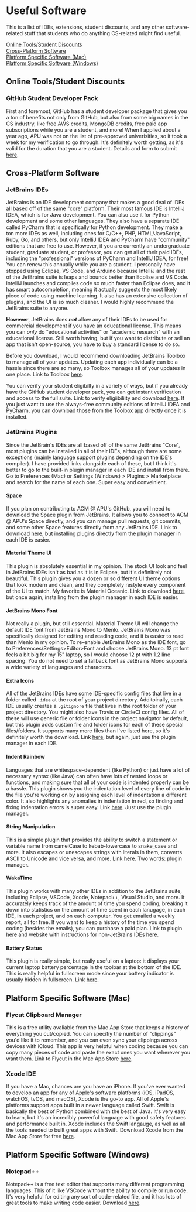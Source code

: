 # Useful Software

This is a list of IDEs, extensions, student discounts, and any other software-related stuff that students who do anything CS-related might find useful.

[Online Tools/Student Discounts](#online-toolsstudent-discounts)\
[Cross-Platform Software](#cross-platform-software)\
[Platform Specific Software (Mac)](#platform-specific-software-mac)\
[Platform Specific Software (Windows)](#platform-specific-software-windows)

## Online Tools/Student Discounts

### GitHub Student Developer Pack

First and foremost, GitHub has a student developer package that gives you a ton of benefits not only from GitHub, but also from some big names in the CS industry, like free AWS credits, MongoDB credits, free paid app subscriptions while you are a student, and more!  When I applied about a year ago, APU was not on the list of pre-approved univerisities, so it took a week for my verification to go through.  It's definitely worth getting, as it's valid for the duration that you are a student.  Details and form to submit [here](https://education.github.com/pack).

## Cross-Platform Software

### JetBrains IDEs

JetBrains is an IDE development company that makes a good deal of IDEs all based off of the same "core" platform.  Their most famous IDE is IntelliJ IDEA, which is for Java development.  You can also use it for Python development and some other languages.  They also have a separate IDE called PyCharm that is specifically for Python development.  They make a ton more IDEs as well, including ones for C/C++, PHP, HTML/JavaScript, Ruby, Go, and others, but only IntelliJ IDEA and PyCharm have "community" editions that are free to use.  However, if you are currently an undergraduate student, graduate student, or professor, you can get all of their paid IDEs, including the "professional" versions of PyCharm and IntelliJ IDEA, for free!  You can renew this annually while you are a student.  I personally have stopped using Eclipse, VS Code, and Arduino because IntelliJ and the rest of the JetBrains suite is leaps and bounds better than Ecplise and VS Code.  IntelliJ launches and compiles code so much faster than Eclipse does, and it has smart autocompletion, meaning it actually suggests the most likely piece of code using machine learning.  It also has an extensive collection of plugins, and the UI is so much cleaner.  I would highly recommend the JetBrains suite to anyone.  

**However**, JetBrains does ***not*** allow any of their IDEs to be used for commercial development if you have an educational license.  This means you can *only* do "educational activities" or "academic research" with an educational license.  Still worth having, but if you want to distribute or sell an app that isn't open-source, you have to buy a standard license to do so.

Before you download, I would recommend downloading JetBrains Toolbox to manage all of your updates.  Updating each app individually can be a hassle since there are so many, so Toolbox manages all of your updates in one place.  Link to Toolbox [here](https://www.jetbrains.com/toolbox-app/).  

You can verify your student eligibilty in a variety of ways, but if you already have the GitHub student developer pack, you can get instant verification and access to the full suite.  Link to verify eligiibiliity and download [here](https://www.jetbrains.com/community/education/#students).  If you just want to use the always-free community editions of IntelliJ IDEA and PyCharm, you can download those from the Toolbox app directly once it is installed.

### JetBrains Plugins

Since the JetBrain's IDEs are all based off of the same JetBrains "Core", most plugins can be installed in all of their IDEs, although there are some exceptions (mainly language support plugins depending on the IDE's compiler).  I have provided links alongside each of these, but I think it's better to go to the built-in plugin manager in each IDE and install from there.  Go to Preferences (Mac) or Settings (Windows) > Plugins > Marketplace and search for the name of each one.  Super easy and conveinient.

#### Space

If you plan on contributing to ACM @ APU's GitHub, you will need to download the Space plugin from JetBrains.  It allows you to connect to ACM @ APU's Space directly, and you can manage pull requests, git commits, and some other Space features directly from any JetBrains IDE.  Link to download [here](https://plugins.jetbrains.com/plugin/13362-space), but installing plugins directly from the plugin manager in each IDE is easier.

#### Material Theme UI

This plugin is absolutely essential in my opinion.  The stock UI look and feel in JetBrains IDEs isn't as bad as it is in Eclipse, but it's definitrely not beautiful.  This plugin gives you a dozen or so different UI theme options that look modern and clean, and they completely restyle every component of the UI to match.  My favorite is Material Oceanic.  Link to download [here](https://plugins.jetbrains.com/plugin/8006-material-theme-ui), but once again, installing from the plugin manager in each IDE is easier.

#### JetBrains Mono Font

Not really a plugin, but still essential.  Material Theme UI will change the default IDE font from JetBrains Mono to Menlo.  JetBrains Mono was specifically designed for editing and reading code, and it is easier to read than Menlo in my opinion. To re-enable JetBrains Mono as the IDE font, go to Preferences/Settings>Editor>Font and choose JetBrains Mono. 13 pt font feels a bit big for my 15" laptop, so I would choose 12 pt with 1.2 line spacing.  You do not need to set a fallback font as JetBrains Mono supports a wide variety of languages and characters.

#### Extra Icons

All of the JetBrains IDEs have some IDE-specific config files that live in a folder called `.idea` at the root of your project directory.  Additoinally, each IDE usually creates a `.gitignore` file that lives in the root folder of your project directory.  You might also have Travis or CircleCI config files.  All of these will use generic file or folder icons in the project navigator by default, but this plugin adds custom file and folder icons for each of these special files/folders.  It supports many more files than I've listed here, so it's definitely worth the download.  Link [here](https://plugins.jetbrains.com/plugin/11058-extra-icons), but again, just use the plugin manager in each IDE.

#### Indent Rainbow

Languages that are whitespace-dependent (like Python) or just have a lot of necessary syntax (like Java) can often have lots of nested loops or functions, and making sure that all of your code is indented properly can be a hassle.  This plugin shows you the indentation level of every line of code in the file you're working on by assigning each level of indentation a different color.  It also highlights any anomalies in indentation in red, so finding and fixing indentation errors is super easy.  Link [here](https://plugins.jetbrains.com/plugin/13308-indent-rainbow).  Just use the plugin manager.

#### String Manipulation

This is a simple plugin that provides the ability to switch a statement or variable name from camelCase to kebab-lowercase to snake_case and more.  It also escapes or unescapes strings with literals in them, converts ASCII to Unicode and vice versa, and more.  Link [here](https://plugins.jetbrains.com/plugin/2162-string-manipulation).  Two words: plugin manager.

#### WakaTime

This plugin works with many other IDEs in addition to the JetBrains suite, including Eclipse, VSCode, Xcode, Notepad++, Visual Studio, and more.  It accurately keeps track of the amount of time you spend coding, breaking it down into statistics on the amount of time spent in each lanugage, in each IDE, in each project, and on each computer.  You get emailed a weekly report, all for free.  If you want to keep a history of the time you spend coding (besides the emails), you can purchase a paid plan.  Link to plugin [here](https://plugins.jetbrains.com/plugin/7425-wakatime) and website with instructions for non-JetBrains IDEs [here](https://wakatime.com/).

#### Battery Status

This plugin is really simple, but really useful on a laptop: it displays your current laptop battery percentage in the toolbar at the bottom of the IDE.  This is really helpful in fullscreen mode since your battery indicator is usually hidden in fullscreen.  Link [here](https://plugins.jetbrains.com/plugin/12321-battery-status).

## Platform Specific Software (Mac)

### Flycut Clipboard Manager

This is a free utility avaliable from the Mac App Store that keeps a history of everything you cut/copied.  You can specifiy the number of "clippings" you'd like it to remember, and you can even sync your clippings across devices with iCloud.  This app is very helpful when coding because you can copy many pieces of code and paste the exact ones you want wherever you want them.  Link to Flycut in the Mac App Store [here](https://apps.apple.com/us/app/flycut-clipboard-manager/id442160987?mt=12).

### Xcode IDE

If you have a Mac, chances are you have an iPhone.  If you've ever wanted to develop an app for any of Apple's software platforms (iOS, iPadOS, watchOS, tvOS, and macOS), Xcode is the go-to app.  All of Apple's platforms support apps built in a newer language called Swift.  Swift is basically the best of Python combined with the best of Java.  It's very easy to learn, but it's an incredibly powerful language with good safety features and performance built in.  Xcode includes the Swift langauge, as well as all the tools needed to built great apps with Swift.  Download Xcode from the Mac App Store for free [here](https://apps.apple.com/us/app/xcode/id497799835?mt=12).

## Platform Specific Software (Windows)

### Notepad++

Notepad++ is a free text editor that supports many different programming languages.  This of it like VSCode without the ability to compile or run code.  It's very helpful for editing any sort of code-related file, and it has lots of great tools to make writing code easier.  Download [here](https://notepad-plus-plus.org/downloads/).
